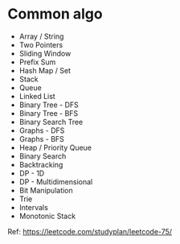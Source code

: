 # Common algo

- Array / String
- Two Pointers
- Sliding Window
- Prefix Sum
- Hash Map / Set
- Stack
- Queue
- Linked List
- Binary Tree - DFS
- Binary Tree - BFS
- Binary Search Tree
- Graphs - DFS
- Graphs - BFS
- Heap / Priority Queue
- Binary Search
- Backtracking
- DP - 1D
- DP - Multidimensional
- Bit Manipulation
- Trie
- Intervals
- Monotonic Stack

Ref: https://leetcode.com/studyplan/leetcode-75/
